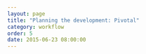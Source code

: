 ```yaml
---
layout: page
title: "Planning the development: Pivotal"
category: workflow
order: 5
date: 2015-06-23 08:00:00
---
```



